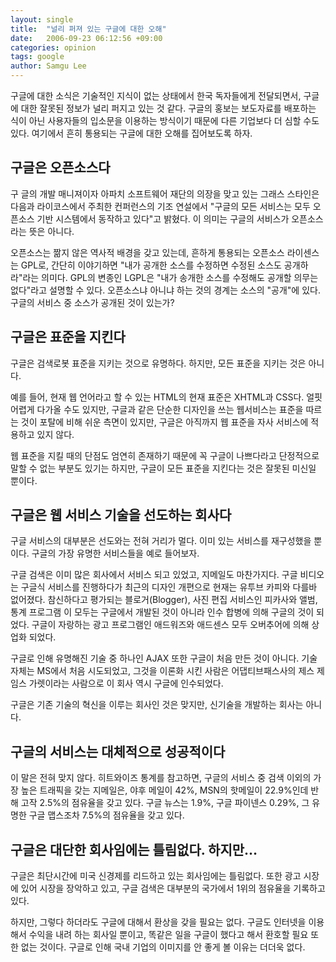 ```yaml
---
layout: single
title:  "널리 퍼져 있는 구글에 대한 오해"
date:   2006-09-23 06:12:56 +09:00
categories: opinion
tags: google
author: Samgu Lee
---
```

구글에 대한 소식은 기술적인 지식이 없는 상태에서 한국 독자들에게 전달되면서, 구글에 대한 잘못된 정보가 널리 퍼지고 있는 것 같다. 구글의 홍보는 보도자료를 배포하는 식이 아닌 사용자들의 입소문을 이용하는 방식이기 때문에 다른 기업보다 더 심할 수도 있다. 여기에서 흔히 통용되는 구글에 대한 오해를 집어보도록 하자.

## 구글은 오픈소스다

구 글의 개발 매니져이자 아파치 소프트웨어 재단의 의장을 맞고 있는 그래스 스타인은 다음과 라이코스에서 주최한 컨퍼런스의 기조 연설에서 "구글의 모든 서비스는 모두 오픈소스 기반 시스템에서 동작하고 있다"고 밝혔다. 이 의미는 구글의 서비스가 오픈소스라는 뜻은 아니다.

오픈소스는 짦지 않은 역사적 배경을 갖고 있는데, 흔하게 통용되는 오픈소스 라이센스는 GPL로, 간단히 이야기하면 "내가 공개한 소스를 수정하면 수정된 소스도 공개하라"라는 의미다. GPL의 변종인 LGPL은 "내가 송개한 소스를 수정해도 공개할 의무는 없다"라고 설명할 수 있다. 오픈소스냐 아니냐 하는 것의 경계는 소스의 "공개"에 있다. 구글의 서비스 중 소스가 공개된 것이 있는가?

## 구글은 표준을 지킨다

구글은 검색로봇 표준을 지키는 것으로 유명하다. 하지만, 모든 표준을 지키는 것은 아니다.

예를 들어, 현재 웹 언어라고 할 수 있는 HTML의 현재 표준은 XHTML과 CSS다. 얼핏 어렵게 다가올 수도 있지만, 구글과 같은 단순한 디자인을 쓰는 웹서비스는 표준을 따르는 것이 포탈에 비해 쉬운 측면이 있지만, 구글은 아직까지 웹 표준을 자사 서비스에 적용하고 있지 않다.

웹 표준을 지킬 때의 단점도 엄연히 존재하기 때문에 꼭 구글이 나쁘다라고 단정적으로 말할 수 없는 부분도 있기는 하지만, 구글이 모든 표준을 지킨다는 것은 잘못된 미신일 뿐이다.

## 구글은 웹 서비스 기술을 선도하는 회사다

구글 서비스의 대부분은 선도와는 전혀 거리가 멀다. 이미 있는 서비스를 재구성했을 뿐이다. 구글의 가장 유명한 서비스들을 예로 들어보자.

구글 검색은 이미 많은 회사에서 서비스 되고 있었고, 지메일도 마찬가지다. 구글 비디오는 구글식 서비스를 진행하다가 최근의 디자인 개편으로 현재는 유투브 카피와 다를바 없어졌다. 참신하다고 평가되는 블로거(Blogger), 사진 편집 서비스인 피카사와 앨범, 통계 프로그램 이 모두는 구글에서 개발된 것이 아니라 인수 합병에 의해 구글의 것이 되었다. 구글이 자랑하는 광고 프로그램인 애드워즈와 애드센스 모두 오버추어에 의해 상업화 되었다.

구글로 인해 유명해진 기술 중 하나인 AJAX 또한 구글이 처음 만든 것이 아니다. 기술 자체는 MS에서 처음 시도되었고, 그것을 이론화 시킨 사람은 어댑티브패스사의 제스 제임스 가렛이라는 사람으로 이 회사 역시 구글에 인수되었다.

구글은 기존 기술의 혁신을 이루는 회사인 것은 맞지만, 신기술을 개발하는 회사는 아니다.

## 구글의 서비스는 대체적으로 성공적이다

이 말은 전혀 맞지 않다. 히트와이즈 통계를 참고하면, 구글의 서비스 중 검색 이외의 가장 높은 트래픽을 갖는 지메일은, 야후 메일이 42%, MSN의 핫메일이 22.9%인데 반해 고작 2.5%의 점유율을 갖고 있다. 구글 뉴스는 1.9%, 구글 파이넨스 0.29%, 그 유명한 구글 맵스조차 7.5%의 점유율을 갖고 있다.

## 구글은 대단한 회사임에는 틀림없다. 하지만…

구글은 최단시간에 미국 신경제를 리드하고 있는 회사임에는 틀림없다. 또한 광고 시장에 있어 시장을 장악하고 있고, 구글 검색은 대부분의 국가에서 1위의 점유율을 기록하고 있다.

하지만, 그렇다 하더라도 구글에 대해서 환상을 갖을 필요는 없다. 구글도 인터넷을 이용해서 수익을 내려 하는 회사일 뿐이고, 똑같은 일을 구글이 했다고 해서 환호할 필요 또한 없는 것이다. 구글로 인해 국내 기업의 이미지를 안 좋게 볼 이유는 더더욱 없다.
